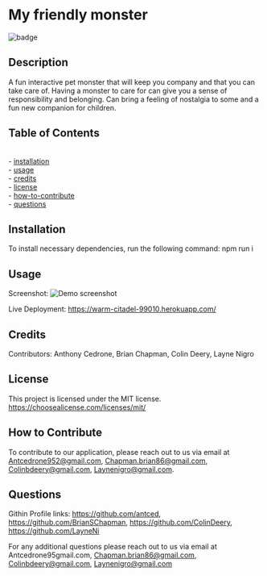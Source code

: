 # My friendly monster

![badge](https://img.shields.io/badge/License-MIT-blue)

## Description

A fun interactive pet monster that will keep you company and that you can take care of. Having a monster to care for can give you a sense of responsibility and belonging. Can bring a feeling of nostalgia to some and a fun new companion for children. 


## Table of Contents
<br>- [installation](#installation)
<br>- [usage](#usage)
<br>- [credits](#credits)
<br>- [license](#license)
<br>- [how-to-contribute](#how-to-contribute)
<br>- [questions](#questions)

## Installation
To install necessary dependencies, run the following command:
npm run i

## Usage

Screenshot: ![Demo screenshot](./client/src/pages/assets/monster-dashboard-snippet.PNG)

Live Deployment:
https://warm-citadel-99010.herokuapp.com/

## Credits

Contributors: Anthony Cedrone, Brian Chapman, Colin Deery, Layne Nigro

## License
This project is licensed under the MIT license. https://choosealicense.com/licenses/mit/


## How to Contribute

To contribute to our application, please reach out to us via email at Antcedrone952@gmail.com, Chapman.brian86@gmail.com, Colinbdeery@gmail.com, Laynenigro@gmail.com.


## Questions


Githin Profile links: https://github.com/antced, https://github.com/BrianSChapman, https://github.com/ColinDeery, https://github.com/LayneNi


For any additional questions please reach out to us via email at Antcedrone95gmail.com, Chapman.brian86@gmail.com, Colinbdeery@gmail.com, Laynenigro@gmail.com
